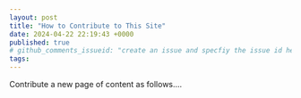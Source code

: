 ```yaml
---
layout: post
title: "How to Contribute to This Site"
date: 2024-04-22 22:19:43 +0000
published: true
# github_comments_issueid: "create an issue and specfiy the issue id here"
tags:
---
```


Contribute a new page of content as follows....
